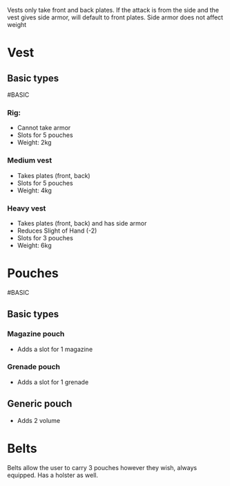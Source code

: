 Vests only take front and back plates. If the attack is from the side and the vest gives side armor, will default to front plates. Side armor does not affect weight


# Vest
## Basic types
#BASIC 
### Rig:
- Cannot take armor
- Slots for 5 pouches
- Weight: 2kg
### Medium vest
- Takes plates (front, back)
- Slots for 5 pouches
- Weight: 4kg
### Heavy vest
- Takes plates (front, back) and has side armor
- Reduces Slight of Hand (-2)
- Slots for 3 pouches
- Weight: 6kg

# Pouches
#BASIC
## Basic types
### Magazine pouch
- Adds a slot for 1 magazine
### Grenade pouch
- Adds a slot for 1 grenade
## Generic pouch
- Adds 2 volume

# Belts
Belts allow the user to carry 3 pouches however they wish, always equipped. Has a holster as well.